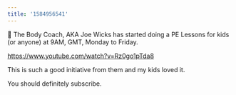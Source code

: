 ```yaml
---
title: '1584956541'
---
```

🔗 The Body Coach, AKA Joe Wicks has started doing a PE Lessons for kids (or anyone) at 9AM, GMT, Monday to Friday.

<https://www.youtube.com/watch?v=Rz0go1pTda8>

This is such a good initiative from them and my kids loved it.

You should definitely subscribe.

